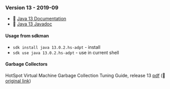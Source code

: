 ### Version 13 - 2019-09

* 🔗 [Java 13 Documentation](https://docs.oracle.com/javase/13/)
* 🔗 [Java 13 Javadoc](https://docs.oracle.com/en/java/javase/13/docs/api/index.html)

#### Usage from sdkman

* `sdk install java 13.0.2.hs-adpt` - install
* `sdk use java 13.0.2.hs-adpt` - use in current shell

#### Garbage Collectors

HotSpot Virtual Machine Garbage Collection Tuning Guide, release 13 [pdf](./docs/hotspot-virtual-machine-garbage-collection-tuning-guide-v13.pdf) (🔗 [original link](https://docs.oracle.com/en/java/javase/13/gctuning/))
